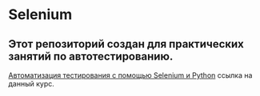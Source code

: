 # Selenium
## Этот репозиторий создан для практических занятий по автотестированию.
[Автоматизация тестирования с помощью Selenium и Python](https://stepik.org/lesson/222929/step/1?unit=196191 "Данный курс на stepik") ссылка на данный курс.
